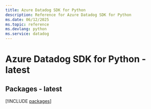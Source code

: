 ```yaml
---
title: Azure Datadog SDK for Python
description: Reference for Azure Datadog SDK for Python
ms.date: 06/12/2025
ms.topic: reference
ms.devlang: python
ms.service: datadog
---
```

# Azure Datadog SDK for Python - latest
## Packages - latest
[!INCLUDE [packages](datadog-index.md)]